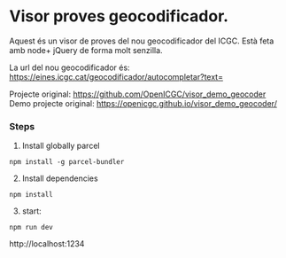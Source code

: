 
# Visor proves geocodificador.
Aquest és un visor de proves del nou geocodificador del ICGC. Està feta amb node+ jQuery de forma molt senzilla.

La url del nou geocodificador és: https://eines.icgc.cat/geocodificador/autocompletar?text=

Projecte original: https://github.com/OpenICGC/visor_demo_geocoder 
Demo projecte original: https://openicgc.github.io/visor_demo_geocoder/

### Steps

1. Install globally parcel
```
npm install -g parcel-bundler
```

2. Install dependencies
```
npm install
```

3. start:
```
npm run dev
```


http://localhost:1234



